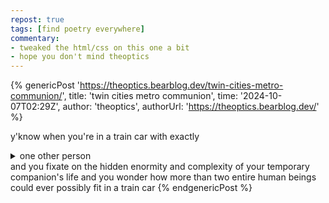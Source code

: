 ```yaml
---
repost: true
tags: [find poetry everywhere]
commentary:
- tweaked the html/css on this one a bit
- hope you don't mind theoptics
---
```


{% genericPost 'https://theoptics.bearblog.dev/twin-cities-metro-communion/',
    title: 'twin cities metro communion',
    time: '2024-10-07T02:29Z',
    author: 'theoptics',
    authorUrl: 'https://theoptics.bearblog.dev/' %}
  <style>
    #tcmc-details {
      display: inline;
    }
    #tcmc-details[open] summary {
      display: inline;
    }
  </style>

  y'know when you're in a train car with exactly
  <details id="tcmc-details"><summary>one other person</summary> (you've only glanced at them, if at all)</details>
  and you fixate on the hidden enormity and complexity of your temporary companion's life and you wonder how more than two entire human beings could ever possibly fit in a train car
{% endgenericPost %}
